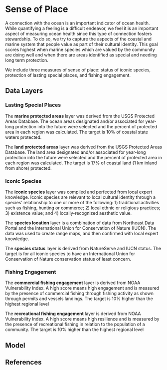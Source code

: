# Sense of Place

A connection with the ocean is an important indicator of ocean health. While quantifying a feeling is a difficult endeavor, we feel it is an important aspect of measuring ocean health since this type of connection fosters stewardship. To do so, we try to capture the aspects of the coastal and marine system that people value as part of their cultural identity. This goal scores highest when marine species which are valued by the community are doing well and when there are areas identified as special and needing long term protection.

We include three measures of sense of place: status of iconic species, protection of lasting special places, and fishing engagement.

## Data Layers

### Lasting Special Places

The **marine protected areas** layer was derived from the USGS Protected Areas Database. The ocean areas designated and/or associated for year-long protection into the future were selected and the percent of protected area in each region was calculated. The target is 10% of coastal state waters protected.

The **land protected areas** layer was derived from the USGS Protected Areas Database. The land area designated and/or associated for year-long protection into the future were selected and the percent of protected area in each region was calculated. The target is 17% of coastal land (1 km inland from shore) protected.

### Iconic Species

The **iconic species** layer was compiled and perfected from local expert knowledge. Iconic species are relevant to local cultural identity through a species’ relationship to one or more of the following: 1) traditional activities such as fishing, hunting or commerce; 2) local ethnic or religious practices; 3) existence value; and 4) locally-recognized aesthetic value.

The **species location** layer is a combination of data from Northeast Data Portal and the International Union for Conservation of Nature (IUCN). The data was used to create range maps, and then confirmed with local expert knowledge.

The **species status** layer is derived from NatureServe and IUCN status. The target is for all iconic species to have an International Union for Conservation of Nature conservation status of least concern.

### Fishing Engagement

The **commercial fishing engagement** layer is derived from NOAA Vulnerability Index. A high score means high engagement and is measured by the presence of commercial fishing through fishing activity as shown through permits and vessels landings. The target is 10% higher than the highest regional level

The **recreational fishing engagement** layer is derived from NOAA Vulnerability Index. A high score means high resilience and is measured by the presence of recreational fishing in relation to the population of a community. The target is 10% higher than the highest regional level

## Model

## References